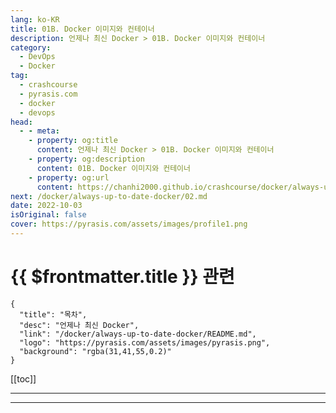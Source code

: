 ```yaml
---
lang: ko-KR
title: 01B. Docker 이미지와 컨테이너
description: 언제나 최신 Docker > 01B. Docker 이미지와 컨테이너
category: 
  - DevOps
  - Docker
tag: 
  - crashcourse
  - pyrasis.com
  - docker
  - devops
head:
  - - meta:
    - property: og:title
      content: 언제나 최신 Docker > 01B. Docker 이미지와 컨테이너
    - property: og:description
      content: 01B. Docker 이미지와 컨테이너
    - property: og:url
      content: https://chanhi2000.github.io/crashcourse/docker/always-up-to-date-docker/01B.html
next: /docker/always-up-to-date-docker/02.md
date: 2022-10-03
isOriginal: false
cover: https://pyrasis.com/assets/images/profile1.png
---
```


# {{ $frontmatter.title }} 관련

```component VPCard
{
  "title": "목차",
  "desc": "언제나 최신 Docker",
  "link": "/docker/always-up-to-date-docker/README.md",
  "logo": "https://pyrasis.com/assets/images/pyrasis.png",
  "background": "rgba(31,41,55,0.2)"
}
```

[[toc]]

---

<SiteInfo
  name="1장 - 2. Docker 이미지와 컨테이너"
  desc="언제나 최신 Docker"
  url="https://pyrasis.com/jHLsAlwaysUpToDateDocker/Unit01/02"
  logo="https://pyrasis.com/assets/images/pyrasis.png"
  preview="https://pyrasis.com/assets/images/profile1.png"/>

<!-- TODO: 작성 -->

---

<TagLinks />